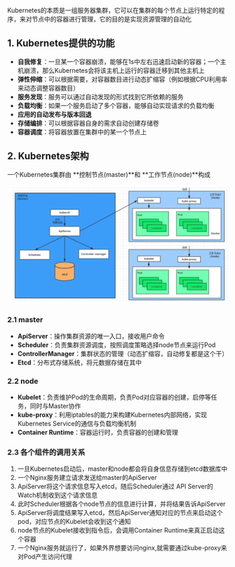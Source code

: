 Kubernetes的本质是一组服务器集群，它可以在集群的每个节点上运行特定的程序，来对节点中的容器进行管理，它的目的是实现资源管理的自动化

## 1. Kubernetes提供的功能

* **自我修复**：一旦某一个容器崩溃，能够在1s中左右迅速启动新的容器；一个主机崩溃，那么Kubernetes会将该主机上运行的容器迁移到其他主机上
* **弹性伸缩**：可以根据需要，对容器数目进行动态扩缩容（例如根据CPU利用率来动态调整容器数目）
* **服务发现**：服务可以通过自动发现的形式找到它所依赖的服务
* **负载均衡**：如果一个服务启动了多个容器，能够自动实现请求的负载均衡
* **应用的自动发布与版本回退**
* **存储编排**：可以根据容器自身的需求自动创建存储卷
* **容器调度**：将容器放置在集群中的某一个节点上



## 2. Kubernetes架构

一个Kubernetes集群由 **控制节点(master)**和 **工作节点(node)**构成

![1](p/1.png)

### 2.1 master

* **ApiServer**：操作集群资源的唯一入口，接收用户命令
* **Scheduler**：负责集群资源调度，按照调度策略选择node节点来运行Pod
* **ControllerManager**：集群状态的管理（动态扩缩容，自动修复都是这个干）
* **Etcd**：分布式存储系统，将元数据存储在其中

### 2.2 node

* **Kubelet**：负责维护Pod的生命周期，负责Pod对应容器的创建，启停等任务，同时与Master协作
* **kube-proxy**：利用iptables的能力来构建Kubernetes内部网络，实现Kubernetes Service的通信与负载均衡机制
* **Container Runtime**：容器运行时，负责容器的创建和管理

### 2.3 各个组件的调用关系

1. 一旦Kubernetes启动后，master和node都会将自身信息存储到etcd数据库中
2. 一个Nginx服务建立请求发送给master的ApiServer
3. ApiServer将这个请求信息写入etcd，随后Scheduler通过 API Server的Watch机制收到这个请求信息
4. 此时Scheduler根据各个node节点的信息进行计算，并将结果告诉ApiServer
5. ApiServer将调度结果写入etcd，然后ApiServer通知对应的节点来启动这个pod，对应节点的Kubelet会收到这个通知
6. node节点的Kubelet接收到指令后，会调用Container Runtime来真正启动这个容器
7. 一个Nginx服务就运行了，如果外界想要访问nginx,就需要通过kube-proxy来对Pod产生访问代理







